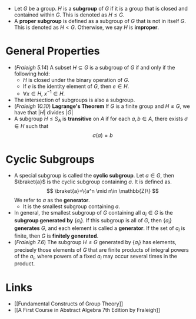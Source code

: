 * Let $G$ be a group. $H$ is a **subgroup** of $G$ if it is a group that is closed and contained within $G$. This is denoted as $H\le G$. 
* A **proper subgroup** is defined as a subgroup of $G$ that is not in itself $G$. This is denoted as $H<G$. Otherwise, we say $H$ is **improper**.

# General Properties
* (*Fraleigh 5.14*) A subset $H\subseteq G$ is a subgroup of $G$ if and only if the following hold: 
	* $H$ is closed under the binary operation of $G$.
	* If $e$ is the identity element of $G$, then $e\in H$.
	* $\forall x\in H$, $x^{-1}\in H$. 
* The intersection of subgroups is also a subgroup. 
* (*Fraleigh 10.10*) **Lagrange's Theorem** If $G$ is a finite group and $H\le G$, we have that $|H|$ divides $|G|$
* A subgroup $H\le S_A$ is **transitive** on $A$ if for each $a,b\in A$, there exists $\sigma\in H$ such that
  $$
  \sigma(a)=b
  $$
# Cyclic Subgroups
* A special subgroup is called the **cyclic subgroup**. Let $a\in G$, then $\braket{a}$ is the cyclic subgroup containing $a$.  It is defined as. 
  $$
  \braket{a}=\{a^n \mid n\in \mathbb{Z}\}
  $$
  We refer to $a$ as the **generator**. 
	*  It is the smallest subgroup containing $a$.
* In general, the smallest subgroup of $G$ containing all $a_i\in G$ is the **subgroup generated by** $\{a_i\}$. If this subgroup is all of $G$, then $\{a_i\}$ **generates** $G$, and each element is called a **generator**. If the set of $a_i$ is finite, then $G$ is **finitely generated**.
* (*Fraleigh 7.6*) The subgroup $H\le G$ generated by $\{a_i\}$ has elements, precisely those elements of $G$ that are finite products of integral powers of the $a_i$, where powers of a fixed $a_i$ may occur several times in the product.
# Links
* [[Fundamental Constructs of Group Theory]]
* [[A First Course in Abstract Algebra 7th Edition by Fraleigh]]